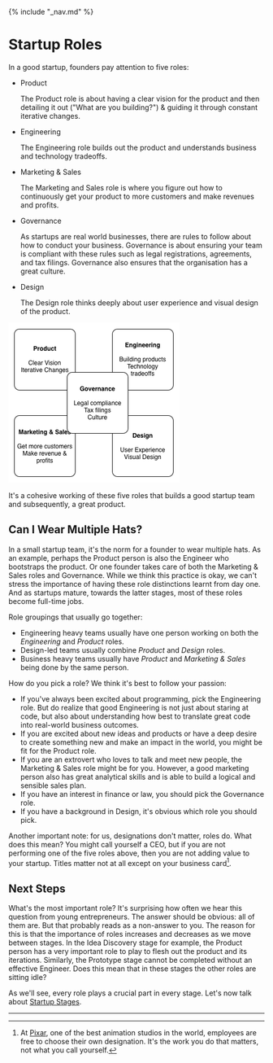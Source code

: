 {% include "_nav.md" %}

# Startup Roles

In a good startup, founders pay attention to five roles:

* Product

  The Product role is about having a clear vision for the product and then detailing it out ("What are you building?") & guiding it through constant iterative changes.

* Engineering

  The Engineering role builds out the product and understands business and technology tradeoffs.

* Marketing & Sales

  The Marketing and Sales role is where you figure out how to continuously get your product to more customers and make revenues and profits.

* Governance

  As startups are real world businesses, there are rules to follow about how to conduct your business. Governance is about ensuring your team is compliant with these rules such as legal registrations, agreements, and tax filings. Governance also ensures that the organisation has a great culture.

* Design

  The Design role thinks deeply about user experience and visual design of the product.
  
  
![Illustration of the five roles](images/roles1.png)

It's a cohesive working of these five roles that builds a good startup team and subsequently, a great product.

## Can I Wear Multiple Hats?

In a small startup team, it's the norm for a founder to wear multiple hats. As an example, perhaps the Product person is also the Engineer who bootstraps the product. Or one founder takes care of both the Marketing & Sales roles and Governance. While we think this practice is okay, we can't stress the importance of having these role distinctions learnt from day one. And as startups mature, towards the latter stages, most of these roles become full-time jobs.

Role groupings that usually go together:

* Engineering heavy teams usually have one person working on both the *Engineering* and *Product* roles.
* Design-led teams usually combine *Product* and *Design* roles.
* Business heavy teams usually have *Product* and *Marketing & Sales* being done by the same person.

How do you pick a role? We think it's best to follow your passion:

* If you've always been excited about programming, pick the Engineering role. But do realize that good Engineering is not just about staring at code, but also about understanding how best to translate great code into real-world business outcomes.
* If you are excited about new ideas and products or have a deep desire to create something new and make an impact in the world, you might be fit for the Product role.
* If you are an extrovert who loves to talk and meet new people, the Marketing & Sales role might be for you. However, a good marketing person also has great analytical skills and is able to build a logical and sensible sales plan.
* If you have an interest in finance or law, you should pick the Governance role.
* If you have a background in Design, it's obvious which role you should pick.

Another important note: for us, designations don't matter, roles do. What does this mean? You might call yourself a CEO, but if you are not performing one of the five roles above, then you are not adding value to your startup. Titles matter not at all except on your business card[^1].

## Next Steps

What's the most important role? It's surprising how often we hear this question from young entrepreneurs. The answer should be obvious: all of them are. But that probably reads as a non-answer to you. The reason for this is that the importance of roles increases and decreases as we move between stages. In the Idea Discovery stage for example, the Product person has a very important role to play to flesh out the product and its iterations. Similarly, the Prototype stage cannot be completed without an effective Engineer. Does this mean that in these stages the other roles are sitting idle?

As we'll see, every role plays a crucial part in every stage. Let's now talk about [Startup Stages](5-startup-stages.md).

---
[^1]: At [Pixar](http://pixar.com/), one of the best animation studios in the world, employees are free to choose their own designation. It's the work you do that matters, not what you call yourself.

